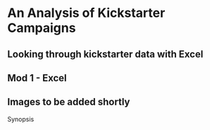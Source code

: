 # An Analysis of Kickstarter Campaigns
## Looking through kickstarter data with Excel
Mod 1 - Excel
---
Images to be added shortly
---
Synopsis
